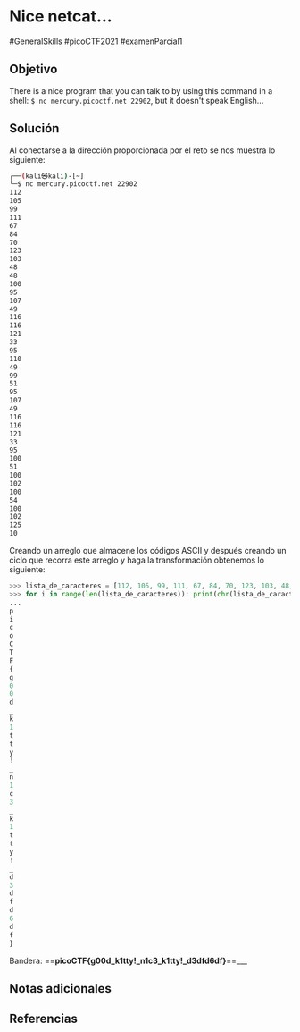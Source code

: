 # Nice netcat...
#GeneralSkills #picoCTF2021 #examenParcial1 
## Objetivo
There is a nice program that you can talk to by using this command in a shell: `$ nc mercury.picoctf.net 22902`, but it doesn't speak English...
## Solución
Al conectarse a la dirección proporcionada por el reto se nos muestra lo siguiente:
```bash
┌──(kali㉿kali)-[~]
└─$ nc mercury.picoctf.net 22902
112 
105 
99 
111 
67 
84 
70 
123 
103 
48 
48 
100 
95 
107 
49 
116 
116 
121 
33 
95 
110 
49 
99 
51 
95 
107 
49 
116 
116 
121 
33 
95 
100 
51 
100 
102 
100 
54 
100 
102 
125 
10 
```
Creando un arreglo que almacene los códigos ASCII y después creando un ciclo que recorra este arreglo y haga la transformación obtenemos lo siguiente:
```python
>>> lista_de_caracteres = [112, 105, 99, 111, 67, 84, 70, 123, 103, 48, 48, 100,95,107,49,116,116,121,33,95,110,49,99,51,95,107,49,116,116,121,33,95,100,51,100,102,100,54,100,102,125,10]
>>> for i in range(len(lista_de_caracteres)): print(chr(lista_de_caracteres[i]))
... 
p
i
c
o
C
T
F
{
g
0
0
d
_
k
1
t
t
y
!
_
n
1
c
3
_
k
1
t
t
y
!
_
d
3
d
f
d
6
d
f
}

```
Bandera: ==**picoCTF{g00d_k1tty!_n1c3_k1tty!_d3dfd6df}**==___
## Notas adicionales
## Referencias
